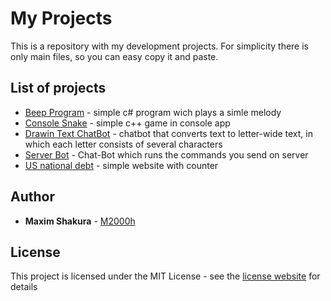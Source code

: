 # My Projects

This is a repository with my development projects. For simplicity there is only main files, so you can easy copy it and paste.

## List of projects

* [Beep Program](/BeepProgram) - simple c# program wich plays a simle melody
* [Console Snake](/Console%20Snake) - simple c++ game in console app
* [Drawin Text ChatBot](/Drawin%20Text%20ChatBot) - chatbot that converts text to letter-wide text, in which each letter consists of several characters
* [Server Bot](/Server%20Bot) - Chat-Bot which runs the commands you send on server
* [US national debt](/US%20National%20Debt%20Site) - simple website with counter

## Author

* **Maxim Shakura** - [M2000h](https://github.com/M2000h)

## License

This project is licensed under the MIT License - see the [license website](https://opensource.org/licenses/MIT) for details
